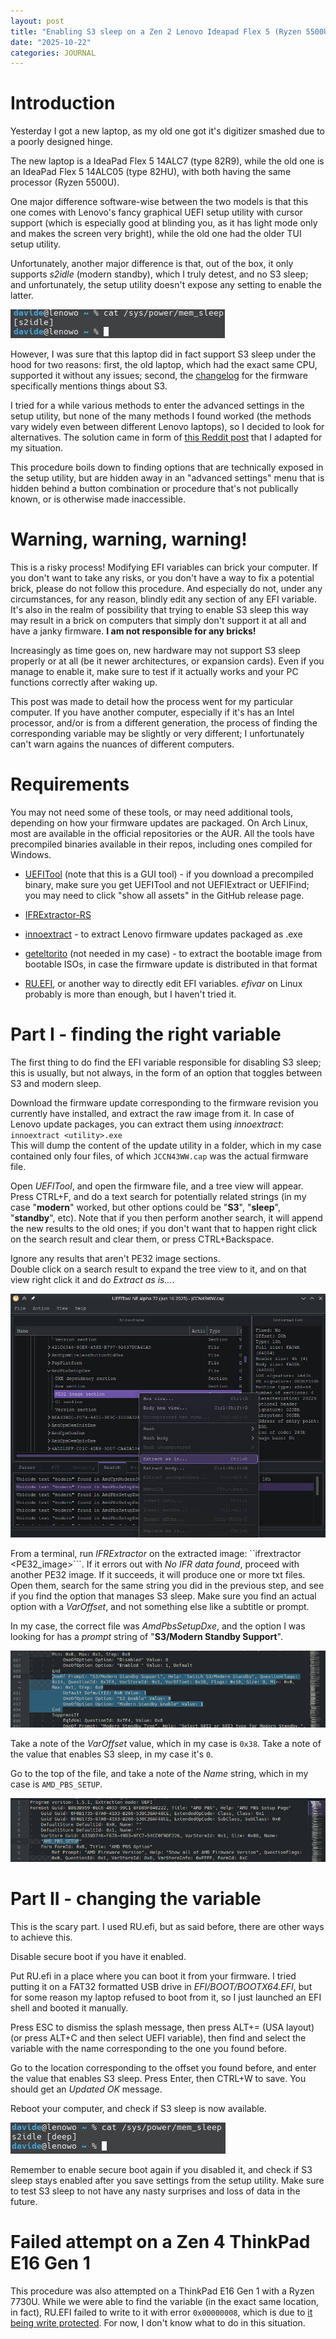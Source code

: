```yaml
---
layout: post
title: "Enabling S3 sleep on a Zen 2 Lenovo Ideapad Flex 5 (Ryzen 5500U, laptop type 82R9)"
date: "2025-10-22"
categories: JOURNAL
---
```


# Introduction
Yesterday I got a new laptop, as my old one got it's digitizer smashed due to a poorly designed hinge.  

The new laptop is a IdeaPad Flex 5 14ALC7 (type 82R9), while the old one is an IdeaPad Flex 5 14ALC05 (type 82HU), with both having the same processor (Ryzen 5500U).  

One major difference software-wise between the two models is that this one comes with Lenovo's fancy graphical UEFI setup utility with cursor support (which is especially good at blinding you, as it has light mode only and makes the screen very bright), while the old one had the older TUI setup utility.

Unfortunately, another major difference is that, out of the box, it only supports *s2idle* (modern standby), which I truly detest, and no S3 sleep; and unfortunately, the setup utility doesn't expose any setting to enable the latter.

![:(](/images/2025-10-22/nos3.jpg)

However, I was sure that this laptop did in fact support S3 sleep under the hood for two reasons: first, the old laptop, which had the exact same CPU, supported it without any issues; second, the [changelog](https://download.lenovo.com/consumer/mobiles/jccn43ww.txt) for the firmware specifically mentions things about S3.

I tried for a while various methods to enter the advanced settings in the setup utility, but none of the many methods I found worked (the methods vary widely even between different Lenovo laptops), so I decided to look for alternatives. The solution came in form of [this Reddit post](https://www.reddit.com/r/Lenovo/comments/id0457/guide_to_reenable_undervolting_after_latest_bios/) that I adapted for my situation.

This procedure boils down to finding options that are technically exposed in the setup utility, but are hidden away in an "advanced settings" menu that is hidden behind a button combination or procedure that's not publically known, or is otherwise made inaccessible.

# Warning, warning, warning!
This is a risky process! Modifying EFI variables can brick your computer. If you don't want to take any risks, or you don't have a way to fix a potential brick, please do not follow this procedure. And especially do not, under any circumstances, for any reason, blindly edit any section of any EFI variable. It's also in the realm of possibility that trying to enable S3 sleep this way may result in a brick on computers that simply don't support it at all and have a janky firmware. **I am not responsible for any bricks!**

Increasingly as time goes on, new hardware may not support S3 sleep properly or at all (be it newer architectures, or expansion cards). Even if you manage to enable it, make sure to test if it actually works and your PC functions correctly after waking up.

This post was made to detail how the process went for my particular computer. If you have another computer, especially if it's has an Intel processor, and/or is from a different generation, the process of finding the corresponding variable may be slightly or very different; I unfortunately can't warn agains the nuances of different computers.

# Requirements
You may not need some of these tools, or may need additional tools, depending on how your firmware updates are packaged. On Arch Linux, most are available in the official repositories or the AUR. All the tools have precompiled binaries available in their repos, including ones compiled for Windows.

- [UEFITool](https://github.com/LongSoft/UEFITool) (note that this is a GUI tool) - if you download a precompiled binary, make sure you get UEFITool and not UEFIExtract or UEFIFind; you may need to click "show all assets" in the GitHub release page.
- [IFRExtractor-RS](https://github.com/LongSoft/IFRExtractor-RS)

- [innoextract](https://github.com/dscharrer/innoextract/releases) - to extract Lenovo firmware updates packaged as .exe
- [geteltorito](https://github.com/rainer042/geteltorito) (not needed in my case) - to extract the bootable image from bootable ISOs, in case the firmware update is distributed in that format

- [RU.EFI](https://ruexe.blogspot.com/), or another way to directly edit EFI variables. *efivar* on Linux probably is more than enough, but I haven't tried it.

# Part I - finding the right variable
The first thing to do find the EFI variable responsible for disabling S3 sleep; this is usually, but not always, in the form of an option that toggles between S3 and modern sleep.  

Download the firmware update corresponding to the firmware revision you currently have installed, and extract the raw image from it. In case of Lenovo update packages, you can extract them using *innoextract*: ```innoextract <utility>.exe```  
This will dump the content of the update utility in a folder, which in my case contained only four files, of which ```JCCN43WW.cap``` was the actual firmware file.


Open *UEFITool*, and open the firmware file, and a tree view will appear. Press CTRL+F, and do a text search for potentially related strings (in my case "**modern**" worked, but other options could be "**S3**", "**sleep**", "**standby**", etc). Note that if you then perform another search, it will append the new results to the old ones; if you don't want that to happen right click on the search result and clear them, or press CTRL+Backspace.

Ignore any results that aren't PE32 image sections.  
Double click on a search result to expand the tree view to it, and on that view right click it and do *Extract as is...*.

![UEFITool](/images/2025-10-22/uefitool.jpg)

From a terminal, run *IFRExtractor* on the extracted image: ``ifrextractor <PE32_image>```. If it errors out with *No IFR data found*, proceed with another PE32 image. If it succeeds, it will produce one or more txt files. Open them, search for the same string you did in the previous step, and see if you find the option that manages S3 sleep. Make sure you find an actual option with a *VarOffset*, and not something else like a subtitle or prompt.

In my case, the correct file was *AmdPbsSetupDxe*, and the option I was looking for has a *prompt* string of "**S3/Modern Standby Support**".

![Variable](/images/2025-10-22/ifs.jpg)

Take a note of the *VarOffset* value, which in my case is `0x38`. Take a note of the value that enables S3 sleep, in my case it's `0`.

Go to the top of the file, and take a note of the *Name* string, which in my case is `AMD_PBS_SETUP`.

![Variable](/images/2025-10-22/ifs_name.jpg)

# Part II - changing the variable
This is the scary part. I used RU.efi, but as said before, there are other ways to achieve this.

Disable secure boot if you have it enabled.

Put RU.efi in a place where you can boot it from your firmware. I tried putting it on a FAT32 formatted USB drive in *EFI/BOOT/BOOTX64.EFI*, but for some reason my laptop refused to boot from it, so I just launched an EFI shell and booted it manually.

Press ESC to dismiss the splash message, then press ALT+= (USA layout) (or press ALT+C and then select UEFI variable), then find and select the variable with the name corresponding to the one you found before.

Go to the location corresponding to the offset you found before, and enter the value that enables S3 sleep. Press Enter, then CTRL+W to save. You should get an *Updated OK* message.

Reboot your computer, and check if S3 sleep is now available.

![:\)](/images/2025-10-22/yess3.jpg)

Remember to enable secure boot again if you disabled it, and check if S3 sleep stays enabled after you save settings from the setup utility. Make sure to test S3 sleep to not have any nasty surprises and loss of data in the future.

# Failed attempt on a Zen 4 ThinkPad E16 Gen 1

This procedure was also attempted on a ThinkPad E16 Gen 1 with a Ryzen 7730U. While we were able to find the variable (in the exact same location, in fact), RU.EFI failed to write to it with error `0x00000008`, which is due to [it being write protected](https://ruexe.blogspot.com/2021/08/errors-for-writing-uefi-variables.html). For now, I don't know what to do in this situation.
